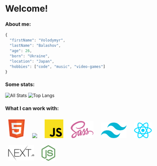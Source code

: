 # Welcome!

### About me:

```javascript
{
  "firstName": "Volodymyr",
  "lastName": "Balashov",
  "age": 26,
  "born": "Ukraine",
  "location": "Japan",
  "hobbies": ["code", "music", "video-games"]
}
```

### Some stats:

![All Stats](https://github-readme-stats-axpwmfcg3.vercel.app/api?username=devildoctor27&bg_color=171717&title_color=DA0037&text_color=EDEDED&icon_color=444444&show_icons=true&include_all_commits=true&count_private=true&hide=contribs)
![Top Langs](https://github-readme-stats.vercel.app/api/top-langs/?username=devildoctor27&bg_color=171717&title_color=DA0037&text_color=EDEDED&icon_color=444444&layout=compact&card_width=445)

### What I can work with:

<div alight="left">
<a href="https://developer.mozilla.org/en-US/docs/Web/HTML" style="text-decoration:none" 
>
  <img src="./icons/html.svg" height="60" style="margin: 10px"
  />
</a>
<a href="https://developer.mozilla.org/en-US/docs/Web/CSS" style="text-decoration:none" 
>
  <img src="./icons/css.svg" height="60" style="margin: 10px"
  />
</a>
<a href="https://developer.mozilla.org/en-US/docs/Web/JavaScript" style="text-decoration:none" 
>
  <img src="./icons/js.svg" height="60" style="margin: 10px"
  />
</a>
<a href="https://sass-lang.com/documentation" style="text-decoration:none" 
>
  <img src="./icons/sass.svg" height="55" style="margin: 10px"
  />
</a>
<a href="https://tailwindcss.com/docs/installation" style="text-decoration:none" 
>
  <img src="./icons/tailwind-css.svg" height="50" style="margin: 10px"
  />
</a>
<a href="https://reactjs.org/docs/getting-started.html" style="text-decoration:none"
 >
  <img src="./icons/react-js.svg" height="50" style="margin: 10px"
   />
</a>
<a href="https://nextjs.org/docs/getting-started" style="text-decoration:none" 
>
  <img src="./icons/nextjs.svg" height="50" style="margin: 10px"
  />
</a>
<a href="https://nodejs.org/en/docs/" style="text-decoration:none" 
>
  <img src="./icons/node-js.svg" height="50" style="margin: 10px"
   />
</a>
</div>

